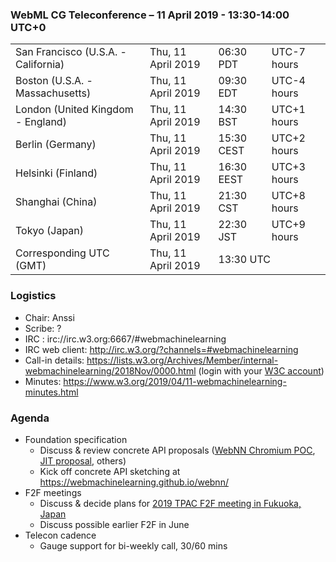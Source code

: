 ### WebML CG Teleconference – 11 April 2019 - 13:30-14:00 UTC+0

<table>
<tr><td> San Francisco (U.S.A. - California) <td> Thu, 11 April 2019 <td> 06:30 PDT <td> UTC-7 hours
<tr><td> Boston (U.S.A. - Massachusetts) <td> Thu, 11 April 2019 <td> 09:30 EDT <td> UTC-4 hours
<tr><td> London (United Kingdom - England) <td> Thu, 11 April 2019 <td> 14:30 BST <td> UTC+1 hours
<tr><td> Berlin (Germany) <td> Thu, 11 April 2019 <td> 15:30 CEST <td> UTC+2 hours
<tr><td> Helsinki (Finland) <td> Thu, 11 April 2019 <td> 16:30 EEST <td> UTC+3 hours
<tr><td> Shanghai (China) <td> Thu, 11 April 2019 <td> 21:30 CST <td> UTC+8 hours
<tr><td> Tokyo (Japan) <td> Thu, 11 April 2019 <td> 22:30 JST <td> UTC+9 hours
<tr><td> Corresponding UTC (GMT) <td> Thu, 11 April 2019 <td colspan=2> 13:30 UTC
</table>
 
### Logistics

* Chair: Anssi
* Scribe: ?
* IRC : irc://irc.w3.org:6667/#webmachinelearning
* IRC web client: http://irc.w3.org/?channels=#webmachinelearning
* Call-in details: https://lists.w3.org/Archives/Member/internal-webmachinelearning/2018Nov/0000.html (login with your [W3C account](https://www.w3.org/Help/Account/))
* Minutes: https://www.w3.org/2019/04/11-webmachinelearning-minutes.html

### Agenda

* Foundation specification
  * Discuss & review concrete API proposals ([WebNN Chromium POC](https://github.com/intel/webml-polyfill/blob/master/docs/api.md), [JIT proposal](https://github.com/webmachinelearning/webnn/issues/11#issuecomment-474363912), others)
  * Kick off concrete API sketching at https://webmachinelearning.github.io/webnn/
* F2F meetings
  * Discuss & decide plans for [2019 TPAC F2F meeting in Fukuoka, Japan](https://www.w3.org/2019/09/TPAC/)
  * Discuss possible earlier F2F in June
* Telecon cadence
  * Gauge support for bi-weekly call, 30/60 mins
